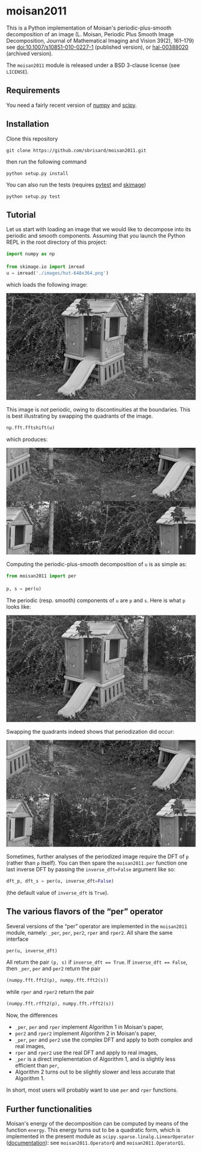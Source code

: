 # moisan2011

This is a Python implementation of Moisan's periodic-plus-smooth decomposition
of an image (L. Moisan, Periodic Plus Smooth Image Decomposition, Journal of
Mathematical Imaging and Vision 39(2), 161–179) see
[doi:10.1007/s10851-010-0227-1](https://doi.org/10.1007/s10851-010-0227-1)
(published version), or
[hal-00388020](https://hal.archives-ouvertes.fr/hal-00388020) (archived
version).

The ``moisan2011`` module is released under a BSD 3-clause license (see
``LICENSE``).

## Requirements

You need a fairly recent version of [numpy](http://www.numpy.org/) and [scipy](https://www.scipy.org/scipylib/index.html).

## Installation

Clone this repository

    git clone https://github.com/sbrisard/moisan2011.git

then run the following command

    python setup.py install

You can also run the tests (requires [pytest](https://pytest.org/) and [skimage](http://scikit-image.org/))

    python setup.py test

## Tutorial

Let us start with loading an image that we would like to decompose into its
periodic and smooth components. Assuming that you launch the Python REPL in the
root directory of this project:

```python
import numpy as np

from skimage.io import imread
u = imread('./images/hut-648x364.png')
```

which loads the following image:

![The initial image](./images/hut-648x364.png)

This image is *not* periodic, owing to discontinuities at the boundaries. This
is best illustrating by swapping the quadrants of the image.

```python
np.fft.fftshift(u)
```

which produces:

![The initial image (FFT-shifted)](./images/hut-648x364-fftshift.png)

Computing the periodic-plus-smooth decomposition of ``u`` is as simple as:

```python
from moisan2011 import per

p, s = per(u)
```

The periodic (resp. smooth) components of ``u`` are ``p`` and ``s``. Here is
what ``p`` looks like:

![The periodic component of the initial image](./images/hut-648x364-p.png)

Swapping the quadrants indeed shows that periodization did occur:

![The periodic component of the initial image (FFT-shifted)](./images/hut-648x364-p-fftshift.png)

Sometimes, further analyses of the periodized image require the DFT of ``p``
(rather than ``p`` itself). You can then spare the ``moisan2011.per`` function
one last inverse DFT by passing the ``inverse_dft=False`` argument like so:

```python
dft_p, dft_s = per(u, inverse_dft=False)
```

(the default value of ``inverse_dft`` is ``True``).

## The various flavors of the “per” operator

Several versions of the “per” operator are implemented in the ``moisan2011``
module, namely: ``_per``, ``per``, ``per2``, ``rper`` and ``rper2``. All share
the same interface

```python
per(u, inverse_dft)
```

All return the pair ``(p, s)`` if ``inverse_dft == True``.
If ``inverse_dft == False``, then ``_per``, ``per`` and ``per2`` return the pair

```python
(numpy.fft.fft2(p), numpy.fft.fft2(s))
```

while ``rper`` and ``rper2`` return the pair

```python
(numpy.fft.rfft2(p), numpy.fft.rfft2(s))
```

Now, the differences

  - ``_per``, ``per`` and ``rper`` implement Algorithm 1 in Moisan's paper,
  - ``per2`` and ``rper2`` implement Algorithm 2 in Moisan's paper,
  - ``_per``, ``per`` and ``per2`` use the complex DFT and apply to both complex
    and real images,
  - ``rper`` and ``rper2`` use the real DFT and apply to real images,
  - ``_per`` is a direct implementation of Algorithm 1, and is slightly less
    efficient than ``per``,
  - Algorithm 2 turns out to be slightly slower and less accurate that
    Algorithm 1.

In short, most users will probably want to use ``per`` and ``rper`` functions.

## Further functionalities

Moisan's energy of the decomposition can be computed by means of the function
``energy``. This energy turns out to be a quadratic form, which is implemented
in the present module as ``scipy.sparse.linalg.LinearOperator``
([documentation](https://docs.scipy.org/doc/scipy/reference/generated/scipy.sparse.linalg.LinearOperator.html)):
see ``moisan2011.OperatorQ`` and ``moisan2011.OperatorQ1``.
